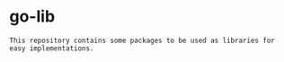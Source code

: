# go-lib
```
This repository contains some packages to be used as libraries for easy implementations.
```
